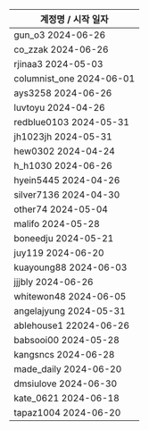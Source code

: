 | 계정명 / 시작 일자|
|--------|
| gun_o3 2024-06-26 |
| co_zzak 2024-06-26 |
| rjinaa3 2024-05-03 |
| columnist_one 2024-06-01 |
| ays3258 2024-06-26 |
| luvtoyu 2024-04-26 |
| redblue0103 2024-05-31 |
| jh1023jh 2024-05-31 |
| hew0302 2024-04-24 |
| h_h1030 2024-06-26 |
| hyein5445 2024-04-26 |
| silver7136 2024-04-30 |
| other74 2024-05-04 |
| malifo 2024-05-28 |
| boneedju  2024-05-21 |
| juy119  2024-06-20 |
| kuayoung88  2024-06-03 |
| jjjbly  2024-06-26 |
| whitewon48  2024-06-05 |
| angelajyung  2024-05-31 |
| ablehouse1  22024-06-26 |
| babsooi00  2024-05-28 |
| kangsncs  2024-06-28 |
| made_daily  2024-06-20 |
| dmsiulove  2024-06-30 |
| kate_0621  2024-06-18 |
| tapaz1004  2024-06-20 |
